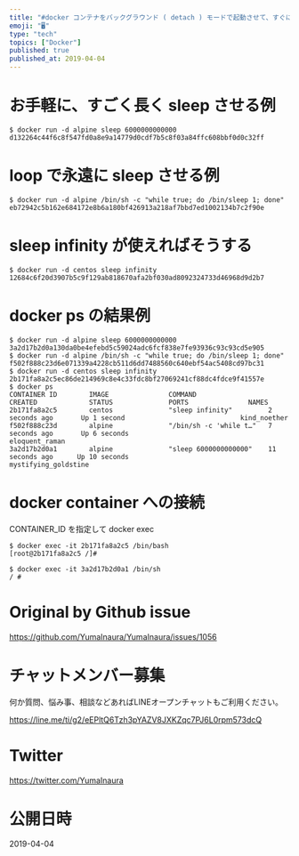 ```yaml
---
title: "#docker コンテナをバックグラウンド ( detach ) モードで起動させて、すぐに終了しない方法。 (初心者向け)"
emoji: "🖥"
type: "tech"
topics: ["Docker"]
published: true
published_at: 2019-04-04
---
```


# お手軽に、すごく長く sleep させる例

```
$ docker run -d alpine sleep 6000000000000
d132264c44f6c8f547fd0a8e9a14779d0cdf7b5c8f03a84ffc608bbf0d0c32ff
```

# loop で永遠に sleep させる例

```
$ docker run -d alpine /bin/sh -c "while true; do /bin/sleep 1; done"
eb72942c5b162e684172e8b6a180bf426913a218af7bbd7ed1002134b7c2f90e
```

# sleep infinity が使えればそうする

```
$ docker run -d centos sleep infinity
12684c6f20d3907b5c9f129ab818670afa2bf030ad8092324733d46968d9d2b7
```

# docker ps の結果例

```
$ docker run -d alpine sleep 6000000000000
3a2d17b2d0a130da0be4efebd5c59024adc6fcf838e7fe93936c93c93cd5e905
$ docker run -d alpine /bin/sh -c "while true; do /bin/sleep 1; done"
f502f888c23d6e071339a4228cb511d6dd7488560c640ebf54ac5408cd97bc31
$ docker run -d centos sleep infinity
2b171fa8a2c5ec86de214969c8e4c33fdc8bf27069241cf88dc4fdce9f41557e
$ docker ps
CONTAINER ID        IMAGE               COMMAND                  CREATED             STATUS              PORTS               NAMES
2b171fa8a2c5        centos              "sleep infinity"         2 seconds ago       Up 1 second                             kind_noether
f502f888c23d        alpine              "/bin/sh -c 'while t…"   7 seconds ago       Up 6 seconds                            eloquent_raman
3a2d17b2d0a1        alpine              "sleep 6000000000000"    11 seconds ago      Up 10 seconds                           mystifying_goldstine
```

# docker container への接続

CONTAINER_ID を指定して docker exec 

```
$ docker exec -it 2b171fa8a2c5 /bin/bash
[root@2b171fa8a2c5 /]#
```

```
$ docker exec -it 3a2d17b2d0a1 /bin/sh
/ #
```

# Original by Github issue

https://github.com/YumaInaura/YumaInaura/issues/1056








<!-- Update From Qiita API -->

# チャットメンバー募集


何か質問、悩み事、相談などあればLINEオープンチャットもご利用ください。

https://line.me/ti/g2/eEPltQ6Tzh3pYAZV8JXKZqc7PJ6L0rpm573dcQ





# Twitter


https://twitter.com/YumaInaura


<!-- Update From Qiita API -->



# 公開日時

2019-04-04
